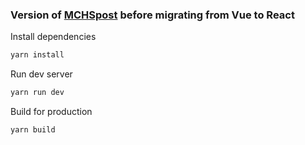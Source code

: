 ### Version of [MCHSpost](https://github.com/davidzech27/MCHSpost) before migrating from Vue to React

Install dependencies
```bash
yarn install
```

Run dev server
```bash
yarn run dev
```

Build for production
```bash
yarn build
```
